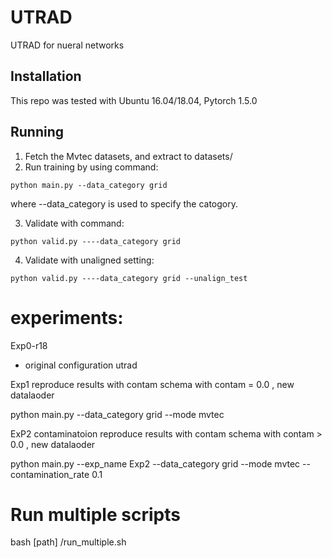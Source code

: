 # UTRAD
UTRAD for nueral networks
## Installation
This repo was tested with Ubuntu 16.04/18.04, Pytorch 1.5.0
## Running 
1. Fetch the Mvtec datasets, and extract to datasets/
2. Run training by using command:
```
python main.py --data_category grid
```
where --data_category is used to specify the catogory.

3. Validate with command:
```
python valid.py ----data_category grid
```
4. Validate with unaligned setting:
```
python valid.py ----data_category grid --unalign_test
```



# experiments:
Exp0-r18
- original configuration utrad

Exp1
reproduce results with contam schema  with contam = 0.0  , new datalaoder


python main.py --data_category grid --mode mvtec

ExP2 contaminatoion
reproduce results with contam schema  with contam > 0.0  , new datalaoder

python main.py --exp_name Exp2 --data_category grid --mode mvtec --contamination_rate 0.1



# Run multiple scripts 

bash [path] /run_multiple.sh


